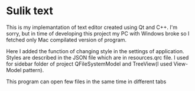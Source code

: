 # Sulik text
This is my implemantation of text editor created using Qt and C++. I'm sorry, but in time of developing this project my PC with Windows broke so I fetched only Mac compilated version of program.

Here I added the function of changing style in the settings of application. Styles are described in the JSON file which are in resources.qrc file. I used for sidebar folder of project QFileSystemModel and TreeView(I used View-Model pattern).

This program can open few files in the same time in different tabs
